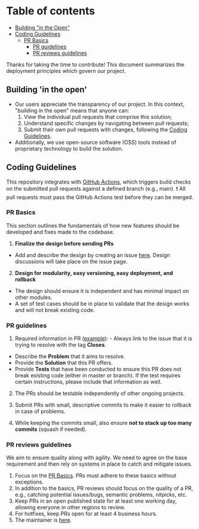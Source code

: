 
# Table of contents

- [Building "in the Open"](#building-in-the-open)
- [Coding Guidelines](#coding-guidelines)
  - [PR Basics](#pr-basics)
    - [PR guidelines](#pr-guidelines)
    - [PR reviews guidelines](#pr-reviews-guidelines)

Thanks for taking the time to contribute!
This document summarizes the deployment principles which govern our project.

## Building 'in the open'

- Our users appreciate the transparency of our project. In this context, "building in the open" means that anyone can:
    1. View the individual pull requests that comprise this solution;
    2. Understand specific changes by navigating between pull requests;
    3. Submit their own pull requests with changes, following the [Coding Guidelines](#coding-guidelines).
- Additionally, we use open-source software (OSS) tools instead of proprietary technology to build the solution.

## Coding Guidelines

This repository integrates with [GitHub Actions](https://learn.microsoft.com/en-us/azure/cloud-shell/overview), which triggers build checks on the submitted pull requests against a defined branch (e.g., main). :exclamation: All pull requests must pass the GitHub Actions test before they can be merged.

### PR Basics

This section outlines the fundamentals of how new features should be developed and fixes made to the codebase.

1. **Finalize the design before sending PRs**

- Add and describe the design by creating an issue [here](https://github.com/Azure/universal-print-for-sap-starter-pack/issues). Design discussions will take place on the issue page.

2. **Design for modularity, easy versioning, easy deployment, and rollback**

- The design should ensure it is independent and has minimal impact on other modules.
- A set of test cases should be in place to validate that the design works and will not break existing code.

### PR guidelines

1. Required information in PR ([example](https://github.com/Azure/universal-print-for-sap-starter-pack/pull/1)):
         - Always link to the issue that it is trying to resolve with the tag **Closes**.

- Describe the **Problem** that it aims to resolve.
- Provide the **Solution** that this PR offers.
- Provide **Tests** that have been conducted to ensure this PR does not break existing code (either in master or branch). If the test requires certain instructions, please include that information as well.

2. The PRs should be testable independently of other ongoing projects.

3. Submit PRs with small, descriptive commits to make it easier to rollback in case of problems.

4. While keeping the commits small, also ensure **not to stack up too many commits** (squash if needed).

### PR reviews guidelines

We aim to ensure quality along with agility. We need to agree on the base requirement and then rely on systems in place to catch and mitigate issues.

1. Focus on the [PR Basics](#pr-basics). PRs must adhere to these basics without exceptions.
2. In addition to the basics, PR reviews should focus on the quality of a PR, e.g., catching potential issues/bugs, semantic problems, nitpicks, etc.
3. Keep PRs in an open published state for at least one working day, allowing everyone in other regions to review.
4. For hotfixes, keep PRs open for at least 4 business hours.
5. The maintainer is [here](https://github.com/Azure/universal-print-for-sap-starter-pack/blob/main/CODEOWNERS).
